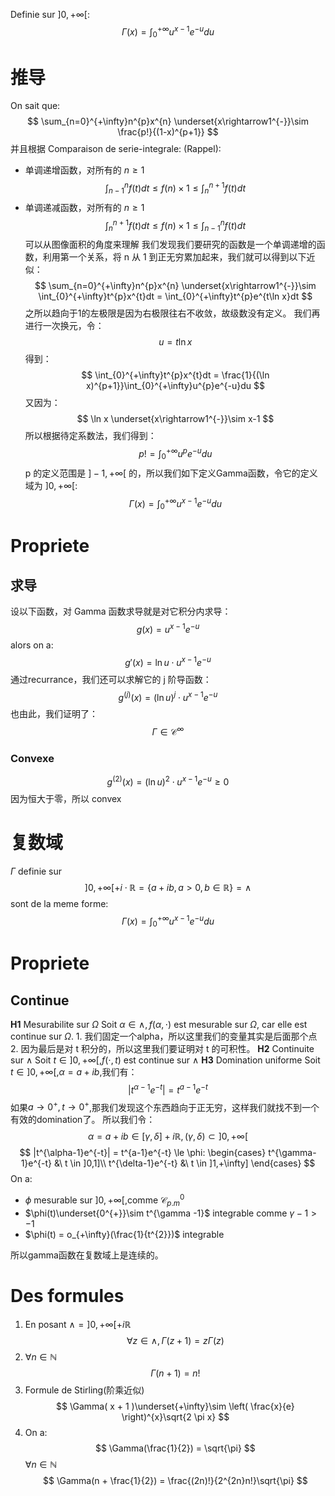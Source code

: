 Definie sur $]0,+\infty[$:
$$
\Gamma(x) = \int_{0}^{+\infty}u^{x-1}e^{-u}du
$$
# 推导
On sait que:
$$
\sum_{n=0}^{+\infty}n^{p}x^{n} \underset{x\rightarrow1^{-}}\sim \frac{p!}{(1-x)^{p+1}}
$$
并且根据 Comparaison de serie-integrale:
(Rappel):
- 单调递增函数，对所有的 $n \ge 1$
$$
\int_{n-1}^{n}f(t)dt \le f(n) \times 1 \le \int_{n}^{n+1}f(t)dt
$$
- 单调递减函数，对所有的 $n \ge 1$
$$
\int_{n}^{n+1}f(t)dt \le f(n) \times 1 \le \int_{n-1}^{n}f(t)dt
$$
	可以从图像面积的角度来理解
我们发现我们要研究的函数是一个单调递增的函数，利用第一个关系，将 n 从 1 到正无穷累加起来，我们就可以得到以下近似：
$$
\sum_{n=0}^{+\infty}n^{p}x^{n} \underset{x\rightarrow1^{-}}\sim \int_{0}^{+\infty}t^{p}x^{t}dt = \int_{0}^{+\infty}t^{p}e^{t\ln x}dt
$$
	之所以趋向于1的左极限是因为右极限往右不收敛，故级数没有定义。
我们再进行一次换元，令：
$$
u = t \ln x
$$
得到：
$$
\int_{0}^{+\infty}t^{p}x^{t}dt = \frac{1}{(\ln x)^{p+1}}\int_{0}^{+\infty}u^{p}e^{-u}du
$$
又因为：
$$
\ln x \underset{x\rightarrow1^{-}}\sim x-1
$$
所以根据待定系数法，我们得到：
$$
p! = \int_{0}^{+\infty}u^{p}e^{-u}du
$$
p 的定义范围是 $]-1,+\infty[$ 的，所以我们如下定义Gamma函数，令它的定义域为 $]0,+\infty[$:
$$
\Gamma(x) = \int_{0}^{+\infty}u^{x-1}e^{-u}du
$$
# Propriete
## 求导
设以下函数，对 Gamma 函数求导就是对它积分内求导：
$$
g(x) = u^{x-1}e^{-u}
$$
alors on a:
$$
g'(x) = \ln u \cdot u^{x-1}e^{-u}
$$
通过recurrance，我们还可以求解它的 j 阶导函数：
$$
g^{(j)}(x) = (\ln u)^{j} \cdot u^{x-1}e^{-u}
$$
也由此，我们证明了：
$$
\Gamma \in \mathcal{C}^{\infty}
$$
### Convexe
$$
g^{(2)}(x) = (\ln u)^{2} \cdot u^{x-1}e^{-u} \ge 0
$$
因为恒大于零，所以 convex

# 复数域

$\Gamma$ definie sur 
$$
]0,+\infty[ + i\cdot \mathbb{R} = \{ a+ib , a>0, b \in \mathbb{R}\} = \wedge
$$
sont de la meme forme:
$$
\Gamma(x) = \int_{0}^{+\infty}u^{x-1}e^{-u}du
$$
# Propriete
## Continue
**H1** Mesurabilite sur $\Omega$
Soit $\alpha \in \wedge,f(\alpha,\cdot)$ est mesurable sur $\Omega$, car elle est continue sur $\Omega$.
	1. 我们固定一个alpha，所以这里我们的变量其实是后面那个点
	2. 因为最后是对 t 积分的，所以这里我们要证明对 t 的可积性。
**H2** Continuite sur $\wedge$
Soit $t \in ]0,+\infty[, f(\cdot,t)$ est continue sur $\wedge$
**H3** Domination uniforme
Soit $t \in ]0,+\infty[, \alpha = a + ib$,我们有：
$$
|t^{\alpha-1}e^{-t}| = t^{a-1}e^{-t}
$$
如果$a\rightarrow 0^{+},t\rightarrow 0^{+}$,那我们发现这个东西趋向于正无穷，这样我们就找不到一个有效的domination了。
所以我们令：
$$
\alpha = a + ib \in [\gamma,\delta] + i\mathbb{R}, (\gamma,\delta)\subset ]0,+\infty[
$$
$$
|t^{\alpha-1}e^{-t}| = t^{a-1}e^{-t} \le \phi:
\begin{cases}
t^{\gamma-1}e^{-t} &\ t \in ]0,1]\\
t^{\delta-1}e^{-t} &\ t \in ]1,+\infty]
\end{cases}
$$
On a:
- $\phi$ mesurable sur $]0,+\infty[$,comme $\mathcal{C}^{0}_{p.m}$
- $\phi(t)\underset{0^{+}}\sim t^{\gamma -1}$ integrable comme $\gamma-1>-1$
- $\phi(t) = o_{+\infty}(\frac{1}{t^{2}})$ integrable

所以gamma函数在复数域上是连续的。

# Des formules
1. En posant $\wedge = ]0, +\infty[ + i\mathbb{R}$
$$
\forall z \in \wedge , \Gamma(z + 1) = z\Gamma(z)
$$
2. $\forall n \in \mathbb{N}$
$$
\Gamma(n + 1) = n!
$$
3. Formule de Stirling(阶乘近似)
$$
\Gamma( x + 1 )\underset{+\infty}\sim \left( \frac{x}{e} \right)^{x}\sqrt{2 \pi x}
$$
4. On a:
$$
\Gamma(\frac{1}{2}) = \sqrt{\pi}
$$
$\forall n \in \mathbb{N}$
$$
\Gamma(n + \frac{1}{2}) = \frac{(2n)!}{2^{2n}n!}\sqrt{\pi}
$$